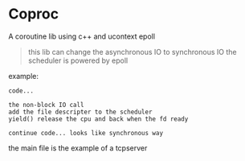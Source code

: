 # Coproc
A coroutine lib using c++ and ucontext epoll

>this lib can change the asynchronous IO to synchronous IO
>the scheduler is powered by epoll

example:
```
code...

the non-block IO call 
add the file descripter to the scheduler
yield() release the cpu and back when the fd ready

continue code... looks like synchronous way
```

the main file is the example of a tcpserver
